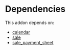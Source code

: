 # Dependencies

This addon depends on:

- [calendar](https://github.com/bringout/oca-ocb-technical/tree/c402a40a06d0be2fb22b984c2e7c0bd673fa7f80/odoo-bringout-oca-ocb-calendar)
- [sale](https://github.com/bringout/oca-ocb-sale/tree/3e269fa48ad4d81d3305977a3a962b1dc0f75ef3/odoo-bringout-oca-ocb-sale)
- [sale_payment_sheet](https://github.com/bringout/oca-workflow-process)
